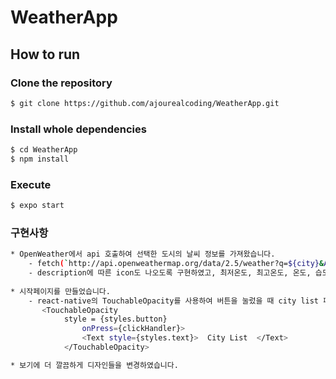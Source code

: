 # WeatherApp

## How to run

### Clone the repository

```bash
$ git clone https://github.com/ajourealcoding/WeatherApp.git
```

### Install whole dependencies

```bash
$ cd WeatherApp
$ npm install
```

### Execute

```bash
$ expo start
```

### 구현사항

```bash
* OpenWeather에서 api 호출하여 선택한 도시의 날씨 정보를 가져왔습니다.
    - fetch(`http://api.openweathermap.org/data/2.5/weather?q=${city}&APPID={APPID}`)
    - description에 따른 icon도 나오도록 구현하였고, 최저온도, 최고온도, 온도, 습도 정보를 가져와 화면에 띄웠습니다.
   
* 시작페이지를 만들었습니다.
    - react-native의 TouchableOpacity를 사용하여 버튼을 눌렀을 때 city list 페이지로 넘어가도록 하였습니다.
       <TouchableOpacity
            style = {styles.button}
                onPress={clickHandler}>
                <Text style={styles.text}>  City List  </Text>
            </TouchableOpacity>

* 보기에 더 깔끔하게 디자인들을 변경하였습니다.
```
